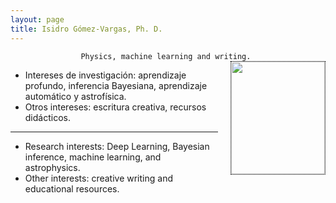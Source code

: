 ```yaml
---
layout: page
title: Isidro Gómez-Vargas, Ph. D.
---
```


<div align="center"><code>Physics, machine learning and writing. </code></div>

<!-- ![Figura](https://igomezv.github.io/assets/img/collage1.png){: .mx-auto.d-block :} -->						
 

<style>
img {
  float: right;
  border: 1px dotted black;
  margin: 0px 0px 15px 20px;
}
</style>


<img src="https://igomezv.github.io/assets/img/isidroBN.png" width="150" height="180">

<p>
<ul>
  <li>Intereses de investigación: aprendizaje profundo, inferencia Bayesiana, aprendizaje automático y astrofísica.</li>
  <li>Otros intereses: escritura creativa, recursos didácticos.</li>
</ul>
</p>

--- 

<p>
<ul>
  <li>Research interests: Deep Learning, Bayesian inference, machine learning, and astrophysics.</li>
  <li>Other interests: creative writing and educational resources.</li>
</ul>
</p>

